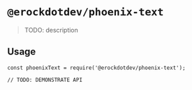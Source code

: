 # `@erockdotdev/phoenix-text`

> TODO: description

## Usage

```
const phoenixText = require('@erockdotdev/phoenix-text');

// TODO: DEMONSTRATE API
```

